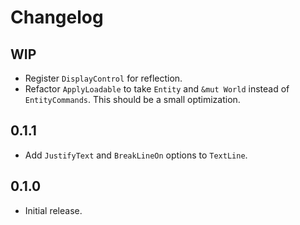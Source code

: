 # Changelog

## WIP

- Register `DisplayControl` for reflection.
- Refactor `ApplyLoadable` to take `Entity` and `&mut World` instead of `EntityCommands`. This should be a small optimization.

## 0.1.1

- Add `JustifyText` and `BreakLineOn` options to `TextLine`.

## 0.1.0

- Initial release.
